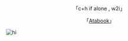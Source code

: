 <div align="center">

「c+h if alone , w2i」

「[Atabook](https://blueboy.atabook.org/)」

</div>

![hi](https://cdn.discordapp.com/attachments/1295347065811107883/1383021485433684019/b3d0bc9aeecb531d1b085d6fbba338b6.jpg?ex=684d46a1&is=684bf521&hm=aae5c7a188825e0b6f9c7d1b477b2d6d2b2da24b177aabc3bffa46dd0885aa83&)
